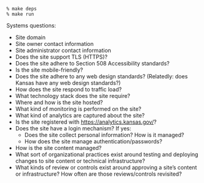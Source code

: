 ```
% make deps
% make run
```

Systems questions:

* Site domain
* Site owner contact information
* Site administrator contact information
* Does the site support TLS (HTTPS)?
* Does the site adhere to Section 508 Accessibility standards?
* Is the site mobile-friendly?
* Does the site adhere to any web design standards? (Relatedly: does Kansas have any web design standards?)
* How does the site respond to traffic load?
* What technology stack does the site require?
* Where and how is the site hosted?
* What kind of monitoring is performed on the site?
* What kind of analytics are captured about the site?
* Is the site registered with https://analytics.kansas.gov/?
* Does the site have a login mechanism? If yes:
  * Does the site collect personal information? How is it managed?
  * How does the site manage authentication/passwords?
* How is the site content managed?
* What sort of organizational practices exist around testing and deploying changes to site content or technical infrastructure?
* What kinds of review or controls exist around approving a site’s content or infrastructure? How often are those reviews/controls revisited?

